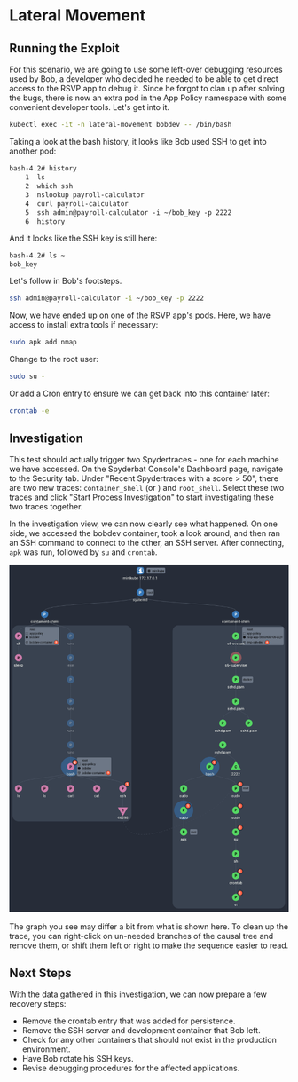 # Lateral Movement

## Running the Exploit

For this scenario, we are going to use some left-over debugging resources used by Bob, a developer who decided he needed to be able to get direct access to the RSVP app to debug it. Since he forgot to clan up after solving the bugs, there is now an extra pod in the App Policy namespace with some convenient developer tools. Let's get into it.

```sh
kubectl exec -it -n lateral-movement bobdev -- /bin/bash
```

Taking a look at the bash history, it looks like Bob used SSH to get into another pod:

```
bash-4.2# history
    1  ls
    2  which ssh
    3  nslookup payroll-calculator
    4  curl payroll-calculator
    5  ssh admin@payroll-calculator -i ~/bob_key -p 2222
    6  history
```

And it looks like the SSH key is still here:

```
bash-4.2# ls ~
bob_key
```

Let's follow in Bob's footsteps.

```sh
ssh admin@payroll-calculator -i ~/bob_key -p 2222
```

Now, we have ended up on one of the RSVP app's pods. Here, we have access to install extra tools if necessary:

```sh
sudo apk add nmap
```

Change to the root user:

```sh
sudo su -
```

Or add a Cron entry to ensure we can get back into this container later:

```sh
crontab -e
```

## Investigation

This test should actually trigger two Spydertraces - one for each machine we have accessed. On the Spyderbat Console's Dashboard page, navigate to the Security tab. Under "Recent Spydertraces with a score > 50", there are two new traces: `container_shell` (or ) and `root_shell`. Select these two traces and click "Start Process Investigation" to start investigating these two traces together.

In the investigation view, we can now clearly see what happened. On one side, we accessed the bobdev container, took a look around, and then ran an SSH command to connect to the other, an SSH server. After connecting, `apk` was run, followed by `su` and `crontab`.

![An example graph of this exploit.](./edited_lateral_movement_graph.png)

The graph you see may differ a bit from what is shown here. To clean up the trace, you can right-click on un-needed branches of the causal tree and remove them, or shift them left or right to make the sequence easier to read.

## Next Steps

With the data gathered in this investigation, we can now prepare a few recovery steps:

- Remove the crontab entry that was added for persistence.
- Remove the SSH server and development container that Bob left.
- Check for any other containers that should not exist in the production environment.
- Have Bob rotate his SSH keys.
- Revise debugging procedures for the affected applications.

